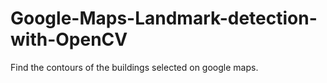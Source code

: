 # Google-Maps-Landmark-detection-with-OpenCV
Find the contours of the buildings selected on google maps.

